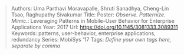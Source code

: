 > Authors: Uma Parthavi Moravapalle, Shruti Sanadhya, Cheng-Lin Tsao, Raghupathy Sivakumar
> Title: Poster: <i>Observe. Patternize. Mimic.</i>: Leveraging Patterns in Mobile-User Behavior for Enterprise Applications
> Year: 2017
> Url: https://doi.org/10.1145/3081333.3089311
> Keywords: patterns, user-behavior, enterprise applications, redundancy
> Series: MobiSys '17
> Tags: *Define your own tags here, separate by comma*